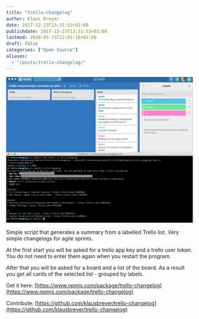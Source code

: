```yaml
---
title: "trello-changelog"
author: Klaus Breyer
date: 2017-12-23T13:31:53+01:00
publishdate: 2017-12-23T13:31:53+01:00
lastmod: 2020-05-15T12:01:18+02:00
draft: false
categories: ["Open Source"]
aliases:
  - "/posts/trello-changelog/"
---
```


![](Screen-Shot-2017-12-23-at-15.58.02-1024x802.png)

Simple script that generates a summary from a labelled Trello list. Very simple changelogs for agile sprints.

At the first start you will be asked for a trello app key and a trello user token. You do not need to enter them again when you restart the program.

After that you will be asked for a board and a list of the board. As a result you get all cards of the selected list - grouped by labels.

Get it here: [https://www.npmjs.com/package/trello-changelog](https://www.npmjs.com/package/trello-changelog)

Contribute: [https://github.com/klausbreyer/trello-changelog](https://github.com/klausbreyer/trello-changelog)
